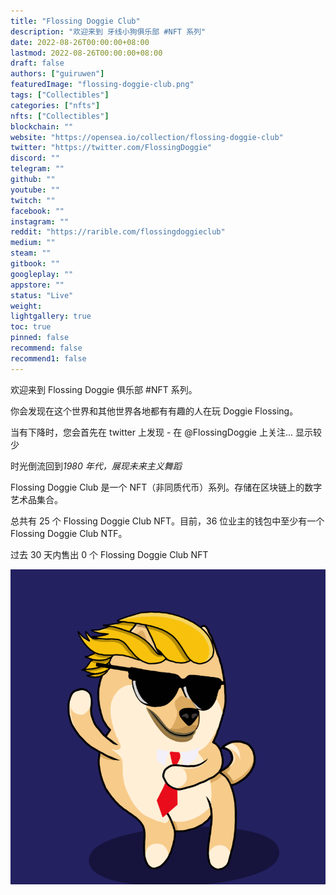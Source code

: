 ```yaml
---
title: "Flossing Doggie Club"
description: "欢迎来到 牙线小狗俱乐部 #NFT 系列"
date: 2022-08-26T00:00:00+08:00
lastmod: 2022-08-26T00:00:00+08:00
draft: false
authors: ["guiruwen"]
featuredImage: "flossing-doggie-club.png"
tags: ["Collectibles"]
categories: ["nfts"]
nfts: ["Collectibles"]
blockchain: ""
website: "https://opensea.io/collection/flossing-doggie-club"
twitter: "https://twitter.com/FlossingDoggie"
discord: ""
telegram: ""
github: ""
youtube: ""
twitch: ""
facebook: ""
instagram: ""
reddit: "https://rarible.com/flossingdoggieclub"
medium: ""
steam: ""
gitbook: ""
googleplay: ""
appstore: ""
status: "Live"
weight: 
lightgallery: true
toc: true
pinned: false
recommend: false
recommend1: false
---
```

欢迎来到 Flossing Doggie 俱乐部 #NFT 系列。

你会发现在这个世界和其他世界各地都有有趣的人在玩 Doggie Flossing。

当有下降时，您会首先在 twitter 上发现 - 在 @FlossingDoggie 上关注... 显示较少

时光倒流回到*1980 年代，展现未来主义舞蹈*

Flossing Doggie Club 是一个 NFT（非同质代币）系列。存储在区块链上的数字艺术品集合。

总共有 25 个 Flossing Doggie Club NFT。目前，36 位业主的钱包中至少有一个 Flossing Doggie Club NTF。

过去 30 天内售出 0 个 Flossing Doggie Club NFT

![nft](01.png)